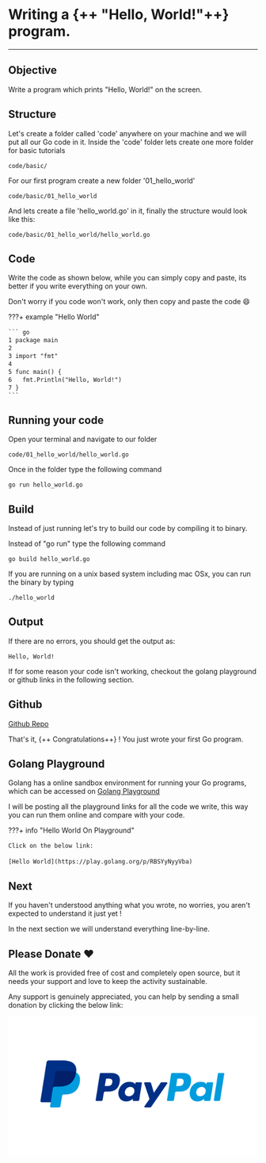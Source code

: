 # Writing a {++ "Hello, World!"++} program.

<hr>

## Objective

Write a program which prints "Hello, World!" on the screen.

## Structure

Let's create a folder called 'code' anywhere on your machine and we will put all our Go code in it.
Inside the 'code' folder lets create one more folder for basic tutorials

    code/basic/

For our first program create a new folder '01_hello_world'

    code/basic/01_hello_world

And lets create a file 'hello_world.go' in it, finally the structure would look like this:

    code/basic/01_hello_world/hello_world.go

## Code

Write the code as shown below, while you can simply copy and paste, its better if you write everything on your own.

Don't worry if you code won't work, only then copy and paste the code :smile:

???+ example "Hello World"

    ``` go
    1 package main
    2
    3 import "fmt"
    4
    5 func main() {
    6   fmt.Println("Hello, World!")
    7 }
    ```

## Running your code

Open your terminal and navigate to our folder

    code/01_hello_world/hello_world.go

Once in the folder type the following command

    go run hello_world.go

## Build

Instead of just running let's try to build our code by compiling it to binary.

Instead of "go run" type the following command

    go build hello_world.go

If you are running on a unix based system including mac OSx, you can run the binary by typing

    ./hello_world

## Output

If there are no errors, you should get the output as:

    Hello, World!

If for some reason your code isn't working, checkout the golang playground or github links in the following section.

## Github

[Github Repo](https://github.com/octallium/golang-handbook/tree/master/code)

That's it, {++ Congratulations++} ! You just wrote your first Go program.

## Golang Playground

Golang has a online sandbox environment for running your Go programs, which can be accessed on [Golang Playground](https://play.golang.org/)

I will be posting all the playground links for all the code we write, this way you can run them online and compare with your code.

???+ info "Hello World On Playground"

    Click on the below link:

    [Hello World](https://play.golang.org/p/RBSYyNyyVba)

## Next

If you haven't understood anything what you wrote, no worries, you aren't expected to understand it just yet !

In the next section we will understand everything line-by-line.

## Please Donate ❤️

All the work is provided free of cost and completely open source, but it needs your support and love to keep the activity sustainable.

Any support is genuinely appreciated, you can help by sending a small donation by clicking the below link:

[![PayPal](../images/paypal-logo.png)](https://www.paypal.me/octallium)
